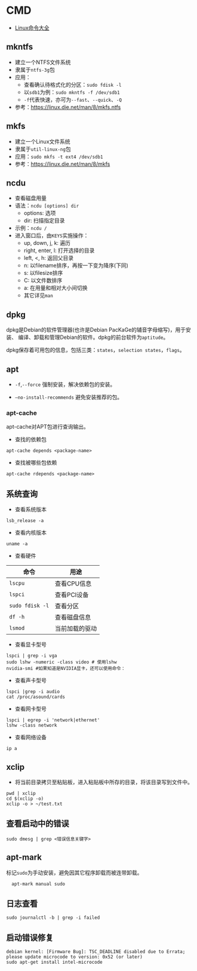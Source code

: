 # CMD

- [Linux命令大全](man.linuxde.net)

## mkntfs

- 建立一个NTFS文件系统
- 隶属于`ntfs-3g`包
- 应用：
  + 查看确认待格式化的分区：`sudo fdisk -l`
  + 以`sdb1`为例：`sudo mkntfs -f /dev/sdb1`
  + `-f`代表快速，亦可为`--fast`、`--quick`、`-Q`
- 参考：https://linux.die.net/man/8/mkfs.ntfs

## mkfs

- 建立一个Linux文件系统
- 隶属于`util-linux-ng`包
- 应用：`sudo mkfs -t ext4 /dev/sdb1`
- 参考：https://linux.die.net/man/8/mkfs

## ncdu

- 查看磁盘用量
- 语法：`ncdu [options] dir`
  + options: 选项
  + dir: 扫描指定目录
- 示例：`ncdu /`
- 进入窗口后，由`KEYS`实施操作：
  + up, down, j, k: 遍历
  + right, enter, l: 打开选择的目录
  + left, <, h:  返回父目录
  + n: 以filename排序，再按一下变为降序(下同)
  * s: 以filesize排序
  * C: 以文件数排序
  * a: 在用量和相对大小间切换
  + 其它详见`man`

## dpkg 

dpkg是Debian的软件管理器(也许是Debian PacKaGe的辅音字母缩写)，用于安装、
编译、卸载和管理Debian的软件。dpkg的前台软件为`aptitude`。

dpkg保存着可用包的信息，包括三类：`states`，`selection states`，`flags`。


## apt 

- `-f`,`--force`
    强制安装，解决依赖包的安装。

- `–no-install-recommends`
    避免安装推荐的包。

### apt-cache

apt-cache对APT包进行查询输出。

- 查找<package-name>的依赖包
```
apt-cache depends <package-name>
```
- 查找<package-name>被哪些包依赖
```
apt-cache rdepends <package-name>
```


## 系统查询

- 查看系统版本
```
lsb_release -a
```
- 查看内核版本
```
uname -a
```

- 查看硬件

| 命令            | 用途           |
|-----------------|----------------|
| `lscpu`         | 查看CPU信息    |
| `lspci`         | 查看PCI设备    |
| `sudo fdisk -l` | 查看分区       |
| `df -h`         | 查看磁盘信息   |
| `lsmod`         | 当前加载的驱动 |

- 查看显卡型号
```
lspci | grep -i vga
sudo lshw -numeric -class video # 使用lshw
nvidia-smi #如果知道是NVIDIA显卡，还可以使用命令：
```

- 查看声卡型号
```
lspci |grep -i audio
cat /proc/asound/cards
```

- 查看网卡型号
```
lspci | egrep -i 'network|ethernet'
lshw -class network
```

- 查看网络设备
```
ip a
```


## xclip

- 将当前目录拷贝至粘贴板，进入粘贴板中所存的目录，将该目录写到文件中。

```
pwd | xclip
cd $(xclip -o)
xclip -o > ~/test.txt
```

## 查看启动中的错误

```
sudo dmesg | grep <错误信息关键字>
```


## apt-mark
标记`sudo`为手动安装，避免因其它程序卸载而被连带卸载。
```
  apt-mark manual sudo
```
## 日志查看

```
sudo journalctl -b | grep -i failed
```

## 启动错误修复 

```
debian kernel: [Firmware Bug]: TSC_DEADLINE disabled due to Errata; please update microcode to version: 0x52 (or later)
sudo apt-get install intel-microcode
```
